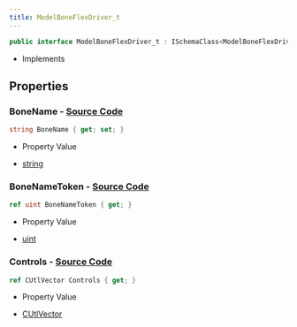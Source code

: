 ```yaml
---
title: ModelBoneFlexDriver_t
---
```


```csharp
public interface ModelBoneFlexDriver_t : ISchemaClass<ModelBoneFlexDriver_t>, ISchemaField, ISchemaClass, INativeHandle
```

- Implements

## Properties

### **BoneName** - [Source Code](https://github.com/swiftly-solution/swiftlys2/blob/main/managed/src/SwiftlyS2.Generated/Schemas/Interfaces/ModelBoneFlexDriver_t.cs#L16)

```csharp
string BoneName { get; set; }
```

- Property Value

- [string](https://learn.microsoft.com/dotnet/api/system.string)

### **BoneNameToken** - [Source Code](https://github.com/swiftly-solution/swiftlys2/blob/main/managed/src/SwiftlyS2.Generated/Schemas/Interfaces/ModelBoneFlexDriver_t.cs#L18)

```csharp
ref uint BoneNameToken { get; }
```

- Property Value

- [uint](https://learn.microsoft.com/dotnet/api/system.uint32)

### **Controls** - [Source Code](https://github.com/swiftly-solution/swiftlys2/blob/main/managed/src/SwiftlyS2.Generated/Schemas/Interfaces/ModelBoneFlexDriver_t.cs#L21)

```csharp
ref CUtlVector Controls { get; }
```

- Property Value

- [CUtlVector](/docs/api/)

